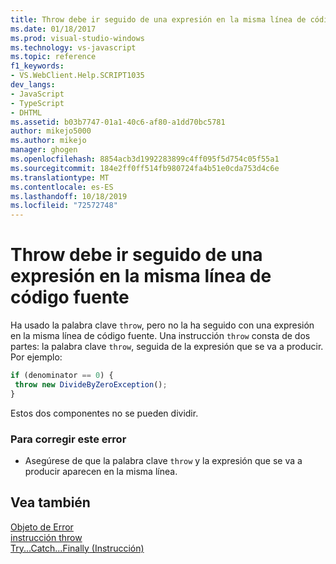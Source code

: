 ```yaml
---
title: Throw debe ir seguido de una expresión en la misma línea de código fuente | Microsoft Docs
ms.date: 01/18/2017
ms.prod: visual-studio-windows
ms.technology: vs-javascript
ms.topic: reference
f1_keywords:
- VS.WebClient.Help.SCRIPT1035
dev_langs:
- JavaScript
- TypeScript
- DHTML
ms.assetid: b03b7747-01a1-40c6-af80-a1dd70bc5781
author: mikejo5000
ms.author: mikejo
manager: ghogen
ms.openlocfilehash: 8854acb3d1992283899c4ff095f5d754c05f55a1
ms.sourcegitcommit: 184e2ff0ff514fb980724fa4b51e0cda753d4c6e
ms.translationtype: MT
ms.contentlocale: es-ES
ms.lasthandoff: 10/18/2019
ms.locfileid: "72572748"
---
```

# <a name="throw-must-be-followed-by-an-expression-on-the-same-source-line"></a>Throw debe ir seguido de una expresión en la misma línea de código fuente
Ha usado la palabra clave `throw`, pero no la ha seguido con una expresión en la misma línea de código fuente. Una instrucción `throw` consta de dos partes: la palabra clave `throw`, seguida de la expresión que se va a producir. Por ejemplo:  
  
```JavaScript  
if (denominator == 0) {  
 throw new DivideByZeroException();  
}  
```  
  
 Estos dos componentes no se pueden dividir.  
  
### <a name="to-correct-this-error"></a>Para corregir este error  
  
- Asegúrese de que la palabra clave `throw` y la expresión que se va a producir aparecen en la misma línea.  
  
## <a name="see-also"></a>Vea también  
 [Objeto de Error](../../javascript/reference/error-object-javascript.md)   
 [instrucción throw](../../javascript/reference/throw-statement-javascript.md)   
 [Try...Catch...Finally (Instrucción)](../../javascript/reference/try-dot-dot-dot-catch-dot-dot-dot-finally-statement-javascript.md)